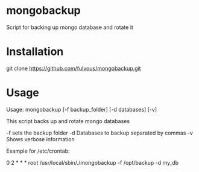 # mongobackup
Script for backing up mongo database and rotate it

# Installation
git clone https://github.com/fulvous/mongobackup.git

# Usage

Usage: mongobackup [-f backup_folder] [-d databases] [-v]

This script backs up and rotate mongo databases

   -f sets the backup folder
   -d Databases to backup separated by commas
   -v Shows verbose information

Example for /etc/crontab: 

  0 2 * * * root /usr/local/sbin/./mongobackup -f /opt/backup -d my_db
